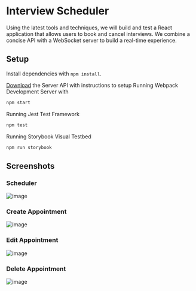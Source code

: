 # Interview Scheduler

Using the latest tools and techniques, we will build and test a React application that allows users to book and cancel interviews. We combine a concise API with a WebSocket server to build a real-time experience.
## Setup

Install dependencies with `npm install`.

[Download](https://github.com/Don-Stevenson/scheduler-api) the Server API with instructions to setup
Running Webpack Development Server with 
```sh
npm start
```
Running Jest Test Framework
```sh
npm test
```
Running Storybook Visual Testbed
```sh
npm run storybook
```


## Screenshots
### Scheduler
![image](https://github.com/porchsal/scheduler/assets/36705663/b849eec6-1487-471a-b6a2-529750f94a94)
### Create Appointment
![image](https://github.com/porchsal/scheduler/assets/36705663/4c472464-a073-4f38-9829-ef7782fa6cf5)
### Edit Appointment
![image](https://github.com/porchsal/scheduler/assets/36705663/e690361a-4eb8-4762-b2b5-771de0ade903)
### Delete Appointment
![image](https://github.com/porchsal/scheduler/assets/36705663/d27063af-732e-4537-8993-4a03fde3079b)

